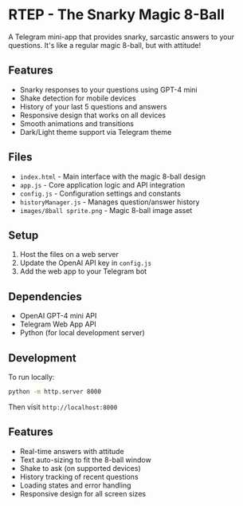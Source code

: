 # RTEP - The Snarky Magic 8-Ball

A Telegram mini-app that provides snarky, sarcastic answers to your questions. It's like a regular magic 8-ball, but with attitude!

## Features

- Snarky responses to your questions using GPT-4 mini
- Shake detection for mobile devices
- History of your last 5 questions and answers
- Responsive design that works on all devices
- Smooth animations and transitions
- Dark/Light theme support via Telegram theme

## Files

- `index.html` - Main interface with the magic 8-ball design
- `app.js` - Core application logic and API integration
- `config.js` - Configuration settings and constants
- `historyManager.js` - Manages question/answer history
- `images/8ball sprite.png` - Magic 8-ball image asset

## Setup

1. Host the files on a web server
2. Update the OpenAI API key in `config.js`
3. Add the web app to your Telegram bot

## Dependencies

- OpenAI GPT-4 mini API
- Telegram Web App API
- Python (for local development server)

## Development

To run locally:
```bash
python -m http.server 8000
```
Then visit `http://localhost:8000`

## Features

- Real-time answers with attitude
- Text auto-sizing to fit the 8-ball window
- Shake to ask (on supported devices)
- History tracking of recent questions
- Loading states and error handling
- Responsive design for all screen sizes
